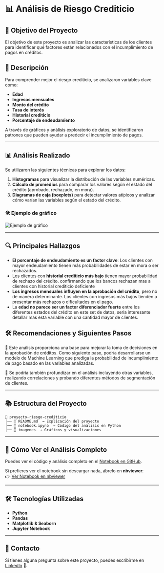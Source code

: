 # 📊 Análisis de Riesgo Crediticio  

## 🎯 Objetivo del Proyecto  
El objetivo de este proyecto es analizar las características de los clientes para identificar qué factores están relacionados con el incumplimiento de pagos en créditos.  

## 📌 Descripción  
Para comprender mejor el riesgo crediticio, se analizaron variables clave como:  
- **Edad**  
- **Ingresos mensuales**  
- **Monto del crédito**  
- **Tasa de interés**  
- **Historial crediticio**  
- **Porcentaje de endeudamiento**  

A través de gráficos y análisis exploratorio de datos, se identificaron patrones que pueden ayudar a predecir el incumplimiento de pagos.  

---  

## 📊 Análisis Realizado  
Se utilizaron las siguientes técnicas para explorar los datos:  

1. **Histogramas** para visualizar la distribución de las variables numéricas.  
2. **Cálculo de promedios** para comparar los valores según el estado del crédito (aprobado, rechazado, en mora).  
3. **Diagramas de caja (boxplots)** para detectar valores atípicos y analizar cómo varían las variables según el estado del crédito.  

### 🛠️ Ejemplo de gráfico  
![Ejemplo de gráfico](imagenes/grafico1.png)  

---  

## 🔍 **Principales Hallazgos**  
- **El porcentaje de endeudamiento es un factor clave**: Los clientes con mayor endeudamiento tienen más probabilidades de estar en mora o ser rechazados.
- Los clientes con **historial crediticio más bajo** tienen mayor probabilidad de rechazo del crédito. confirmando que los bancos rechazan mas a clientes con historial crediticio deficiente 
- **Los ingresos mensuales influyen en la aprobación del crédito**, pero no de manera determinante. Los clientes con ingresos más bajos tienden a presentar más rechazos o dificultades en el pago.
- La **edad no parece ser un factor diferenciador fuerte** entre los diferentes estados del crédito en este set de datos, seria interesante detallar mas esta variable con una cantidad mayor de clientes.
  

## 🛠️ **Recomendaciones y Siguientes Pasos**

🔹 Este análisis proporciona una base para mejorar la toma de decisiones en la aprobación de créditos. Como siguiente paso, podría desarrollarse un modelo de Machine Learning que prediga la probabilidad de incumplimiento de pago basado en las variables analizadas.

🔹 Se podría también profundizar en el análisis incluyendo otras variables, realizando correlaciones y probando diferentes métodos de segmentación de clientes.

---  

## 📚 **Estructura del Proyecto**  
```
📁 proyecto-riesgo-crediticio
│── 📄 README.md  → Explicación del proyecto
│── 📄 notebook.ipynb  → Código del análisis en Python
│── 📁 imagenes  → Gráficos y visualizaciones
```

---  

## 🚀 **Cómo Ver el Análisis Completo**  
Puedes ver el código y análisis completo en el [Notebook en GitHub](https://github.com/tu_usuario/tu_repositorio/blob/main/notebook.ipynb).  

Si prefieres ver el notebook sin descargar nada, ábrelo en **nbviewer**:  
👉 [Ver Notebook en nbviewer](https://nbviewer.org/github/tu_usuario/tu_repositorio/blob/main/notebook.ipynb)  

---  

## 🛠️ **Tecnologías Utilizadas**  
- **Python**  
- **Pandas**  
- **Matplotlib & Seaborn**  
- **Jupyter Notebook**  

---  

## 📩 Contacto  
Si tienes alguna pregunta sobre este proyecto, puedes escribirme en [LinkedIn](https://linkedin.com/in/tu_usuario) 🚀.

